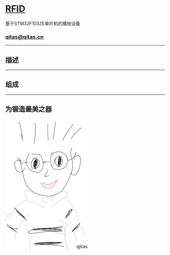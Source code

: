 ﻿# [RFID](https://github.com/qitas/RFID) 

基于STM32F103ZE单片机的播放设备

### qitas@qitas.cn

---

## 描述



---

## 组成


---

## 为锻造最美之器

[![sites](qitas/qitas.png)](http://www.qitas.cn)
